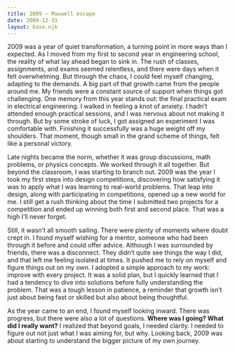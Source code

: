 ```yaml
---
title: 2009 — Maxwell escape
date: 2009-12-31
layout: base.njk
--- 
```


2009 was a year of quiet transformation, a turning point in more ways than I expected. As I moved from my first to second year in engineering school, the reality of what lay ahead began to sink in. The rush of classes, assignments, and exams seemed relentless, and there were days when it felt overwhelming. But through the chaos, I could feel myself changing, adapting to the demands. A big part of that growth came from the people around me. My friends were a constant source of support when things got challenging. One memory from this year stands out: the final practical exam in electrical engineering. I walked in feeling a knot of anxiety. I hadn’t attended enough practical sessions, and I was nervous about not making it through. But by some stroke of luck, I got assigned an experiment I was comfortable with. Finishing it successfully was a huge weight off my shoulders. That moment, though small in the grand scheme of things, felt like a personal victory.

Late nights became the norm, whether it was group discussions, math problems, or physics concepts. We worked through it all together. But beyond the classroom, I was starting to branch out. 2009 was the year I took my first steps into design competitions, discovering how satisfying it was to apply what I was learning to real-world problems. That leap into design, along with participating in competitions, opened up a new world for me. I still get a rush thinking about the time I submitted two projects for a competition and ended up winning both first and second place. That was a high I’ll never forget.

Still, it wasn’t all smooth sailing. There were plenty of moments where doubt crept in. I found myself wishing for a mentor, someone who had been through it before and could offer advice. Although I was surrounded by friends, there was a disconnect. They didn’t quite see things the way I did, and that left me feeling isolated at times. It pushed me to rely on myself and figure things out on my own. I adopted a simple approach to my work: improve with every project. It was a solid plan, but I quickly learned that I had a tendency to dive into solutions before fully understanding the problem. That was a tough lesson in patience, a reminder that growth isn’t just about being fast or skilled but also about being thoughtful.

As the year came to an end, I found myself looking inward. There was progress, but there were also a lot of questions. **Where was I going? What did I really want?** I realized that beyond goals, I needed clarity. I needed to figure out not just what I was aiming for, but why. Looking back, 2009 was about starting to understand the bigger picture of my own journey.